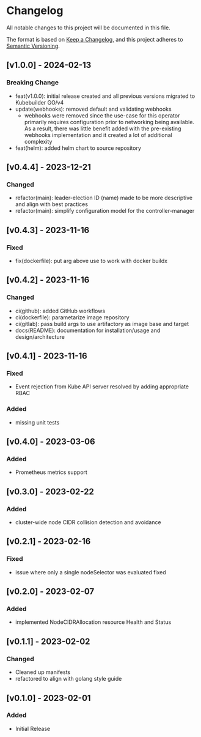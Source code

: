 # Changelog

All notable changes to this project will be documented in this file.

The format is based on [Keep a Changelog](https://keepachangelog.com/en/1.0.0/),
and this project adheres to [Semantic Versioning](https://semver.org/spec/v2.0.0.html).

## [v1.0.0] - 2024-02-13
### Breaking Change
- feat(v1.0.0): initial release created and all previous versions migrated to Kubebuilder GO/v4
- update(webhooks): removed default and validating webhooks
  - webhooks were removed since the use-case for this operator primarily requires configuration prior to networking being available. As a result, there was little benefit added with the pre-existing webhooks implementation and it created a lot of additional complexity
- feat(helm): added helm chart to source repository

## [v0.4.4] - 2023-12-21
### Changed
- refactor(main): leader-election ID (name) made to be more descriptive and align with best practices
- refactor(main): simplify configuration model for the controller-manager

## [v0.4.3] - 2023-11-16
### Fixed
- fix(dockerfile): put arg above use to work with docker buildx

## [v0.4.2] - 2023-11-16
### Changed
- ci(github): added GitHub workflows
- ci(dockerfile): parametarize image repository
- ci(gitlab): pass build args to use artifactory as image base and target
- docs(README): documentation for installation/usage and design/architecture

## [v0.4.1] - 2023-11-16

### Fixed
- Event rejection from Kube API server resolved by adding appropriate RBAC
### Added
- missing unit tests

## [v0.4.0] - 2023-03-06
### Added
- Prometheus metrics support

## [v0.3.0] - 2023-02-22
### Added
- cluster-wide node CIDR collision detection and avoidance

## [v0.2.1] - 2023-02-16
### Fixed
- issue where only a single nodeSelector was evaluated fixed

## [v0.2.0] - 2023-02-07
### Added
- implemented NodeCIDRAllocation resource Health and Status

## [v0.1.1] - 2023-02-02
### Changed
- Cleaned up manifests
- refactored to align with golang style guide

## [v0.1.0] - 2023-02-01
### Added
- Initial Release
